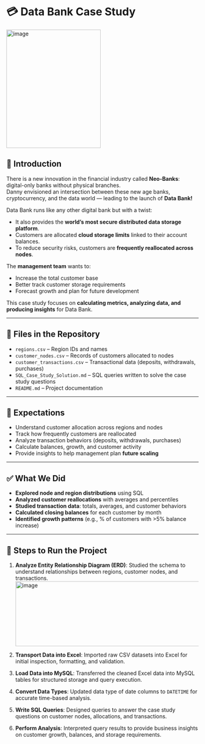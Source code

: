 # 💳 Data Bank Case Study

<img width="247" height="310" alt="image" src="https://github.com/user-attachments/assets/e700b4b7-313c-4d69-b7e1-f75572909079" />


## 📌 Introduction
There is a new innovation in the financial industry called **Neo-Banks**: digital-only banks without physical branches.  
Danny envisioned an intersection between these new age banks, cryptocurrency, and the data world — leading to the launch of **Data Bank!**  

Data Bank runs like any other digital bank but with a twist:  
- It also provides the **world’s most secure distributed data storage platform**.  
- Customers are allocated **cloud storage limits** linked to their account balances.  
- To reduce security risks, customers are **frequently reallocated across nodes**.  

The **management team** wants to:  
- Increase the total customer base  
- Better track customer storage requirements  
- Forecast growth and plan for future development  

This case study focuses on **calculating metrics, analyzing data, and producing insights** for Data Bank.  

---

## 📂 Files in the Repository
- `regions.csv` – Region IDs and names  
- `customer_nodes.csv` – Records of customers allocated to nodes  
- `customer_transactions.csv` – Transactional data (deposits, withdrawals, purchases)  
- `SQL_Case_Study_Solution.md` – SQL queries written to solve the case study questions  
- `README.md` – Project documentation  

---

## 🎯 Expectations
- Understand customer allocation across regions and nodes  
- Track how frequently customers are reallocated  
- Analyze transaction behaviors (deposits, withdrawals, purchases)  
- Calculate balances, growth, and customer activity  
- Provide insights to help management plan **future scaling**  

---

## ✅ What We Did
- **Explored node and region distributions** using SQL  
- **Analyzed customer reallocations** with averages and percentiles  
- **Studied transaction data**: totals, averages, and customer behaviors  
- **Calculated closing balances** for each customer by month  
- **Identified growth patterns** (e.g., % of customers with >5% balance increase)  

---

## 🚀 Steps to Run the Project

1. **Analyze Entity Relationship Diagram (ERD)**: Studied the schema to understand relationships between regions, customer nodes, and transactions.  
       <img width="586" height="170" alt="image" src="https://github.com/user-attachments/assets/dc66581f-f4df-4875-86ac-ad7d5b6007af" />

2. **Transport Data into Excel**: Imported raw CSV datasets into Excel for initial inspection, formatting, and validation.  

3. **Load Data into MySQL**: Transferred the cleaned Excel data into MySQL tables for structured storage and query execution.  

4. **Convert Data Types**: Updated data type of date columns to `DATETIME` for accurate time-based analysis.  

5. **Write SQL Queries**: Designed queries to answer the case study questions on customer nodes, allocations, and transactions.  

6. **Perform Analysis**: Interpreted query results to provide business insights on customer growth, balances, and storage requirements.  

   


 


